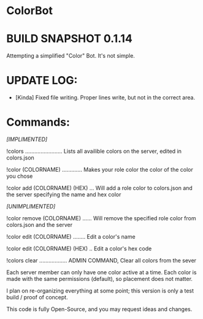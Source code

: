 # ColorBot

# BUILD SNAPSHOT 0.1.14
Attempting a simplified "Color" Bot.
It's not simple.

# UPDATE LOG:

* [Kinda] Fixed file writing. Proper lines write, but not in the correct area.

# Commands:
  *[IMPLIMENTED]*
  
  !colors ........................ Lists all availible colors on the server, edited in colors.json
  
  !color (COLORNAME) ............. Makes your role color the color of the color you chose
  
  !color add (COLORNAME) (HEX) ... Will add a role color to colors.json and the server specifying the name and hex color
  
  *[UNIMPLIMENTED]*
  
  !color remove (COLORNAME) ...... Will remove the specified role color from colors.json and the server
  
  !color edit (COLORNAME) ........ Edit a color's name
  
  !color edit (COLORNAME) (HEX) .. Edit a color's hex code
  
  !colors clear .................. ADMIN COMMAND, Clear all colors from the sever
  

Each server member can only have one color active at a time.
Each color is made with the same permissions (default), so placement does not matter.

I plan on re-organizing everything at some point; this version is only a test build / proof of concept.

This code is fully Open-Source, and you may request ideas and changes.
